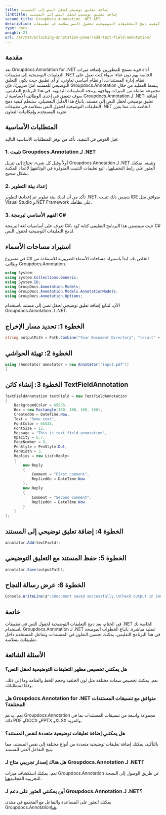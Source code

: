 ```yaml
---
title: إضافة تعليق توضيحي لحقل النص إلى المستند
linktitle: إضافة تعليق توضيحي لحقل النص إلى المستند
second_title: GroupDocs.Annotation .NET API
description: تعرف على كيفية دمج التعليقات التوضيحية لحقول النص بسلاسة في تطبيقات .NET الخاصة بك باستخدام Groupdocs.Annotation لـ .NET.
type: docs
weight: 21
url: /ar/net/unlocking-annotation-power/add-text-field-annotation/
---
```

## مقدمة
تعد Groupdocs.Annotation for .NET أداة قوية تسمح للمطورين بإضافة ميزات التعليقات التوضيحية إلى تطبيقات .NET الخاصة بهم دون عناء. سواء كنت تعمل على نظام إدارة المستندات، أو نظام أساسي تعاوني، أو أي تطبيق حيث يكون التعليق التوضيحي للمستند أمرًا ضروريًا، فإن Groupdocs.Annotation يبسط العملية من خلال مجموعة شاملة من الميزات وواجهة برمجة التطبيقات البديهية.
في هذا البرنامج التعليمي، سوف نتعمق في إحدى الوظائف الأساسية لـ Groupdocs.Annotation لـ .NET: إضافة تعليق توضيحي لحقل النص إلى مستند. باتباع هذا الدليل التفصيلي، ستتعلم كيفية دمج التعليقات التوضيحية لحقول النص بسلاسة في تطبيقات .NET الخاصة بك، مما يعزز تجربة المستخدم وإمكانيات التعاون.
## المتطلبات الأساسية
قبل الغوص في التنفيذ، تأكد من توفر المتطلبات الأساسية التالية:
### 1. تثبيت Groupdocs.Annotation لـ .NET
 أولاً وقبل كل شيء، تحتاج إلى تنزيل Groupdocs.Annotation لـ .NET وتثبيته. يمكنك العثور على رابط التحميل[هنا](https://releases.groupdocs.com/annotation/net/) . اتبع تعليمات التثبيت المتوفرة في الوثائق[هنا](https://reference.groupdocs.com/annotation/net/) لإعداد المكتبة بشكل صحيح.
### 2. إعداد بيئة التطوير
تأكد من أن لديك بيئة تطوير تم إعدادها لتطوير .NET. يتضمن ذلك تثبيت IDE متوافق مثل Visual Studio و.NET Framework على نظامك.
### 3. الفهم الأساسي لبرمجة C#
تعرف على أساسيات لغة البرمجة C#، حيث سيتضمن هذا البرنامج التعليمي كتابة كود C# لدمج التعليقات التوضيحية لحقول النص.

## استيراد مساحات الأسماء
في مشروع C# الخاص بك، ابدأ باستيراد مساحات الأسماء الضرورية للاستفادة من وظائف Groupdocs.Annotation.
```csharp
using System;
using System.Collections.Generic;
using System.IO;
using GroupDocs.Annotation.Models;
using GroupDocs.Annotation.Models.AnnotationModels;
using GroupDocs.Annotation.Options;
```

الآن، لنتابع إضافة تعليق توضيحي لحقل نصي إلى مستند باستخدام Groupdocs.Annotation لـ .NET.
## الخطوة 1: تحديد مسار الإخراج
```csharp
string outputPath = Path.Combine("Your Document Directory", "result" + Path.GetExtension("input.pdf"));
```
## الخطوة 2: تهيئة الحواشي
```csharp
using (Annotator annotator = new Annotator("input.pdf"))
{
```
## الخطوة 3: إنشاء كائن TextFieldAnnotation
```csharp
TextFieldAnnotation textField = new TextFieldAnnotation
{
    BackgroundColor = 65535,
    Box = new Rectangle(100, 100, 100, 100),
    CreatedOn = DateTime.Now,
    Text = "Some text",
    FontColor = 65535,
    FontSize = 12,
    Message = "This is text field annotation",
    Opacity = 0.7,
    PageNumber = 0,
    PenStyle = PenStyle.Dot,
    PenWidth = 3,
    Replies = new List<Reply>
    {
        new Reply
        {
            Comment = "First comment",
            RepliedOn = DateTime.Now
        },
        new Reply
        {
            Comment = "Second comment",
            RepliedOn = DateTime.Now
        }
    }
};
```
## الخطوة 4: إضافة تعليق توضيحي إلى المستند
```csharp
annotator.Add(textField);
```
## الخطوة 5: حفظ المستند مع التعليق التوضيحي
```csharp
annotator.Save(outputPath);
```
## الخطوة 6: عرض رسالة النجاح
```csharp
Console.WriteLine($"\nDocument saved successfully.\nCheck output in {outputPath}.");
```

## خاتمة
في الختام، يعد دمج التعليقات التوضيحية لحقول النص في تطبيقات .NET الخاصة بك باستخدام Groupdocs.Annotation لـ .NET عملية مباشرة. باتباع الخطوات الموضحة في هذا البرنامج التعليمي، يمكنك تحسين التعاون في المستندات وتفاعل المستخدم داخل تطبيقاتك بسلاسة.
## الأسئلة الشائعة
### هل يمكنني تخصيص مظهر التعليقات التوضيحية لحقل النص؟
نعم، يمكنك تخصيص سمات مختلفة مثل لون الخلفية وحجم الخط والعتامة وما إلى ذلك، وفقًا لمتطلباتك.
### هل Groupdocs.Annotation for .NET متوافق مع تنسيقات المستندات المختلفة؟
نعم، يدعم Groupdocs.Annotation مجموعة واسعة من تنسيقات المستندات بما في ذلك PDF وDOCX وPPTX وXLSX والمزيد.
### هل يمكنني إضافة تعليقات توضيحية متعددة لنفس المستند؟
بالتأكيد، يمكنك إضافة تعليقات توضيحية متعددة من أنواع مختلفة إلى نفس المستند، مما يتيح التفاعل الغني للمستند.
### هل هناك إصدار تجريبي متاح لـ Groupdocs.Annotation لـ .NET؟
 نعم، يمكنك استكشاف ميزات Groupdocs.Annotation عن طريق الوصول إلى النسخة التجريبية المجانية[هنا](https://releases.groupdocs.com/).
### أين يمكنني العثور على دعم لـ Groupdocs.Annotation لـ .NET؟
 يمكنك العثور على المساعدة والتفاعل مع المجتمع في منتدى Groupdocs.Annotation[هنا](https://forum.groupdocs.com/c/annotation/10).